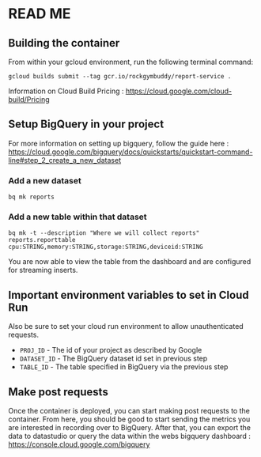 # READ ME
## Building the container
From within your gcloud environment, run the following terminal command:

`gcloud builds submit --tag gcr.io/rockgymbuddy/report-service .`

Information on Cloud Build Pricing : https://cloud.google.com/cloud-build/Pricing

## Setup BigQuery in your project
For more information on setting up bigquery, follow the guide here : https://cloud.google.com/bigquery/docs/quickstarts/quickstart-command-line#step_2_create_a_new_dataset
### Add a new dataset
`bq mk reports`

### Add a new table within that dataset
`bq mk -t --description "Where we will collect reports" reports.reporttable cpu:STRING,memory:STRING,storage:STRING,deviceid:STRING`

You are now able to view the table from the dashboard and are configured for streaming inserts.

## Important environment variables to set in Cloud Run
Also be sure to set your cloud run environment to allow unauthenticated requests.
* `PROJ_ID` - The id of your project as described by Google
* `DATASET_ID` - The BigQuery dataset id set in previous step
* `TABLE_ID` - The table specified in BigQuery via the previous step

## Make post requests
Once the container is deployed, you can start making post requests to the container.  From here, you should be good to start sending the metrics you are interested in recording over to BigQuery.  After that, you can export the data to datastudio or query the data within the webs bigquery dashboard : https://console.cloud.google.com/bigquery
